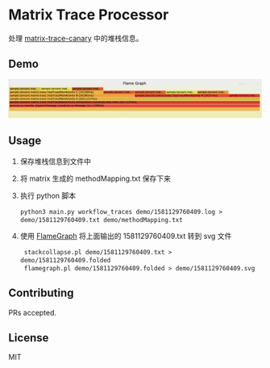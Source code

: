 # Matrix Trace Processor

处理  [matrix-trace-canary](https://github.com/Tencent/matrix/tree/master/matrix/matrix-android/matrix-trace-canary) 中的堆栈信息。

## Demo

![demo](https://raw.githubusercontent.com/LinXiaoTao/matrix-trace-processor/master/demo/1581129760409.png)

## Usage

1. 保存堆栈信息到文件中

2. 将 matrix 生成的 methodMapping.txt 保存下来

3. 执行 python 脚本

   ``` shell
   python3 main.py workflow_traces demo/1581129760409.log > demo/1581129760409.txt demo/methodMapping.txt
   ```

4. 使用 [FlameGraph](https://github.com/brendangregg/FlameGraph) 将上面输出的 1581129760409.txt 转到 svg 文件

   ``` shell
    stackcollapse.pl demo/1581129760409.txt > demo/1581129760409.folded
    flamegraph.pl demo/1581129760409.folded > demo/1581129760409.svg
   ```

## Contributing

PRs accepted.

## License

MIT